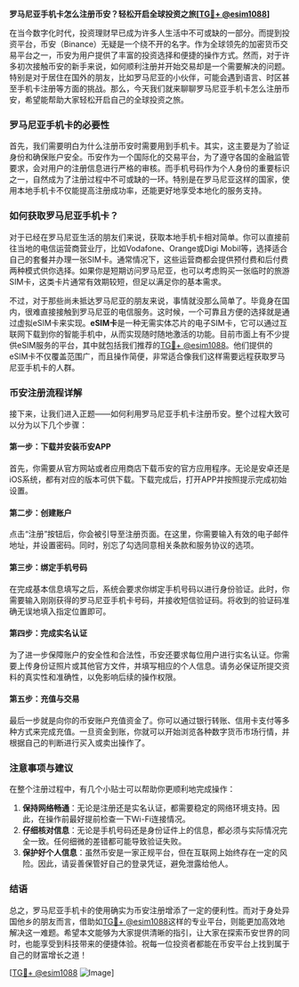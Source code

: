 **罗马尼亚手机卡怎么注册币安？轻松开启全球投资之旅[[TG💪+ @esim1088](https://t.me/s/esim1088)]**

在当今数字化时代，投资理财早已成为许多人生活中不可或缺的一部分。而提到投资平台，币安（Binance）无疑是一个绕不开的名字。作为全球领先的加密货币交易平台之一，币安为用户提供了丰富的投资选择和便捷的操作方式。然而，对于许多初次接触币安的新手来说，如何顺利注册并开始交易却是一个需要解决的问题。特别是对于居住在国外的朋友，比如罗马尼亚的小伙伴，可能会遇到语言、时区甚至手机卡注册等方面的挑战。那么，今天我们就来聊聊罗马尼亚手机卡怎么注册币安，希望能帮助大家轻松开启自己的全球投资之旅。

### 罗马尼亚手机卡的必要性

首先，我们需要明白为什么注册币安时需要用到手机卡。其实，这主要是为了验证身份和确保账户安全。币安作为一个国际化的交易平台，为了遵守各国的金融监管要求，会对用户的注册信息进行严格的审核。而手机号码作为个人身份的重要标识之一，自然成为了注册过程中不可或缺的一环。特别是在罗马尼亚这样的国家，使用本地手机卡不仅能提高注册成功率，还能更好地享受本地化的服务支持。

### 如何获取罗马尼亚手机卡？

对于已经在罗马尼亚生活的朋友们来说，获取本地手机卡相对简单。你可以直接前往当地的电信运营商营业厅，比如Vodafone、Orange或Digi Mobil等，选择适合自己的套餐并办理一张SIM卡。通常情况下，这些运营商都会提供预付费和后付费两种模式供你选择。如果你是短期访问罗马尼亚，也可以考虑购买一张临时的旅游SIM卡，这类卡片通常有效期较短，但足以满足你的基本需求。

不过，对于那些尚未抵达罗马尼亚的朋友来说，事情就没那么简单了。毕竟身在国内，很难直接接触到罗马尼亚的电信服务。这时候，一个可靠且方便的选择就是通过虚拟eSIM卡来实现。**eSIM卡**是一种无需实体芯片的电子SIM卡，它可以通过互联网下载到你的智能手机中，从而实现随时随地激活的功能。目前市面上有不少提供eSIM服务的平台，其中就包括我们推荐的[TG💪+ @esim1088](https://t.me/s/esim1088)。他们提供的eSIM卡不仅覆盖范围广，而且操作简便，非常适合像我们这样需要远程获取罗马尼亚手机卡的人群。

### 币安注册流程详解

接下来，让我们进入正题——如何利用罗马尼亚手机卡注册币安。整个过程大致可以分为以下几个步骤：

#### 第一步：下载并安装币安APP
首先，你需要从官方网站或者应用商店下载币安的官方应用程序。无论是安卓还是iOS系统，都有对应的版本可供下载。下载完成后，打开APP并按照提示完成初始设置。

#### 第二步：创建账户
点击“注册”按钮后，你会被引导至注册页面。在这里，你需要输入有效的电子邮件地址，并设置密码。同时，别忘了勾选同意相关条款和服务协议的选项。

#### 第三步：绑定手机号码
在完成基本信息填写之后，系统会要求你绑定手机号码以进行身份验证。此时，你需要输入刚刚获得的罗马尼亚手机卡号码，并接收短信验证码。将收到的验证码准确无误地填入指定位置即可。

#### 第四步：完成实名认证
为了进一步保障账户的安全性和合法性，币安还要求每位用户进行实名认证。你需要上传身份证照片或其他官方文件，并填写相应的个人信息。请务必保证所提交资料的真实性和准确性，以免影响后续的操作权限。

#### 第五步：充值与交易
最后一步就是向你的币安账户充值资金了。你可以通过银行转账、信用卡支付等多种方式来完成充值。一旦资金到账，你就可以开始浏览各种数字货币市场行情，并根据自己的判断进行买入或卖出操作了。

### 注意事项与建议

在整个注册过程中，有几个小贴士可以帮助你更顺利地完成操作：
1. **保持网络畅通**：无论是注册还是实名认证，都需要稳定的网络环境支持。因此，在操作前最好提前检查一下Wi-Fi连接情况。
2. **仔细核对信息**：无论是手机号码还是身份证件上的信息，都必须与实际情况完全一致。任何细微的差错都可能导致验证失败。
3. **保护好个人信息**：虽然币安是一家正规平台，但在互联网上始终存在一定的风险。因此，请妥善保管好自己的登录凭证，避免泄露给他人。

### 结语

总之，罗马尼亚手机卡的使用确实为币安注册增添了一定的便利性。而对于身处异国他乡的朋友而言，借助如[TG💪+ @esim1088](https://t.me/s/esim1088)这样的专业平台，则能更加高效地解决这一难题。希望本文能够为大家提供清晰的指引，让大家在探索币安世界的同时，也能享受到科技带来的便捷体验。祝每一位投资者都能在币安平台上找到属于自己的财富增长之道！

[[TG💪+ @esim1088](https://t.me/s/esim1088) ![Image](https://i.postimg.cc/4NQfJmqS/Snipaste-2025-05-13-00-14-12.png)]